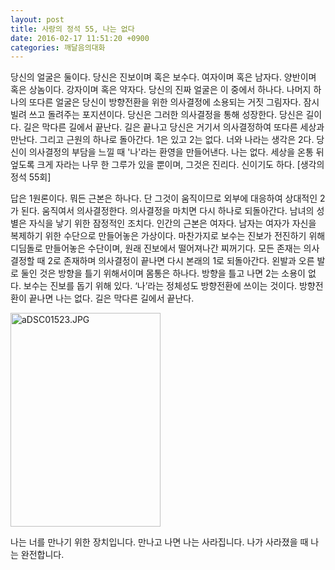 ```yaml
---
layout: post
title: 사랑의 정석 55, 나는 없다
date: 2016-02-17 11:51:20 +0900
categories: 깨달음의대화
---
```

당신의 얼굴은 둘이다. 당신은 진보이며 혹은 보수다. 여자이며 혹은 남자다. 양반이며 혹은 상놈이다. 강자이며 혹은 약자다. 당신의 진짜 얼굴은 이 중에서 하나다. 나머지 하나의 또다른 얼굴은 당신이 방향전환을 위한 의사결정에 소용되는 거짓 그림자다. 잠시 빌려 쓰고 돌려주는 포지션이다. 당신은 그러한 의사결정을 통해 성장한다. 당신은 길이다. 길은 막다른 길에서 끝난다. 길은 끝나고 당신은 거기서 의사결정하여 또다른 세상과 만난다. 그리고 근원의 하나로 돌아간다. 1은 있고 2는 없다. 너와 나라는 생각은 2다. 당신이 의사결정의 부담을 느낄 때 '나'라는 환영을 만들어낸다. 나는 없다. 세상을 온통 뒤엎도록 크게 자라는 나무 한 그루가 있을 뿐이며, 그것은 진리다. 신이기도 하다. [생각의 정석 55회]

  


답은 1원론이다. 뭐든 근본은 하나다. 단 그것이 움직이므로 외부에 대응하여 상대적인 2가 된다. 움직여서 의사결정한다. 의사결정을 마치면 다시 하나로 되돌아간다. 남녀의 성별은 자식을 낳기 위한 잠정적인 조치다. 인간의 근본은 여자다. 남자는 여자가 자신을 복제하기 위한 수단으로 만들어놓은 가상이다. 마찬가지로 보수는 진보가 전진하기 위해 디딤돌로 만들어놓은 수단이며, 원래 진보에서 떨어져나간 찌꺼기다. 모든 존재는 의사결정할 때 2로 존재하며 의사결정이 끝나면 다시 본래의 1로 되돌아간다. 왼발과 오른 발로 둘인 것은 방향을 틀기 위해서이며 몸통은 하나다. 방향을 틀고 나면 2는 소용이 없다. 보수는 진보를 돕기 위해 있다. ‘나’라는 정체성도 방향전환에 쓰이는 것이다. 방향전환이 끝나면 나는 없다. 길은 막다른 길에서 끝난다.

  



<img src="assets/attach/images/198/810/675/aDSC01523.JPG" alt="aDSC01523.JPG" width="240" height="342" />   


  


나는 너를 만나기 위한 장치입니다. 만나고 나면 나는 사라집니다. 나가 사라졌을 때 나는 완전합니다.
